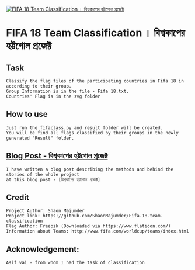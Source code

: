 [![FIFA 18 Team Classification । বিশ্বকাপের হট্টগোল প্রজেক্ট](https://i1.wp.com/blog.robist.com/wp-content/uploads/2018/06/2018_FIFA_World_Cup-1.png?w=281)](http://blog.robist.com/?p=1206)
# FIFA 18 Team Classification । বিশ্বকাপের হট্টগোল প্রজেক্ট
## Task
	Classify the flag files of the participating countries in Fifa 18 in according to their group.
	Group Information is in the file - Fifa 18.txt.
	Countries' Flag is in the svg folder
## How to use
	Just run the fifaclass.py and result folder will be created.  
	You will be find all flags classified by their groups in the newly generated "Result" folder.
## [Blog Post - বিশ্বকাপের হট্টগোল প্রজেক্ট](http://blog.robist.com/?p=1206 "Read at ROBIST লেখক")
	I have written a blog post describing the methods and behind the stories of the whole project
	at this blog post - [বিশ্বকাপের হট্টগোল প্রজেক্ট]

## Credit
	Project Author: Shaon Majumder
	Project link: https://github.com/ShaonMajumder/Fifa-18-team-classification  
	Flag Author: Freepik (Downloaded via https://www.flaticon.com/)
	Information about Teams: http://www.fifa.com/worldcup/teams/index.html

## Acknowledgement:
	Asif vai - from whom I had the task of classification

[Linkedin]: https://www.linkedin.com/in/shaonmajumder/
[facebook]: https://www.facebook.com/shaon.majumder
[twitter]: https://twitter.com/Shaon_Mazoomder
